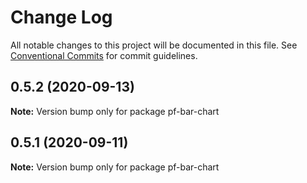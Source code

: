 # Change Log

All notable changes to this project will be documented in this file.
See [Conventional Commits](https://conventionalcommits.org) for commit guidelines.

## 0.5.2 (2020-09-13)

**Note:** Version bump only for package pf-bar-chart





## 0.5.1 (2020-09-11)

**Note:** Version bump only for package pf-bar-chart
